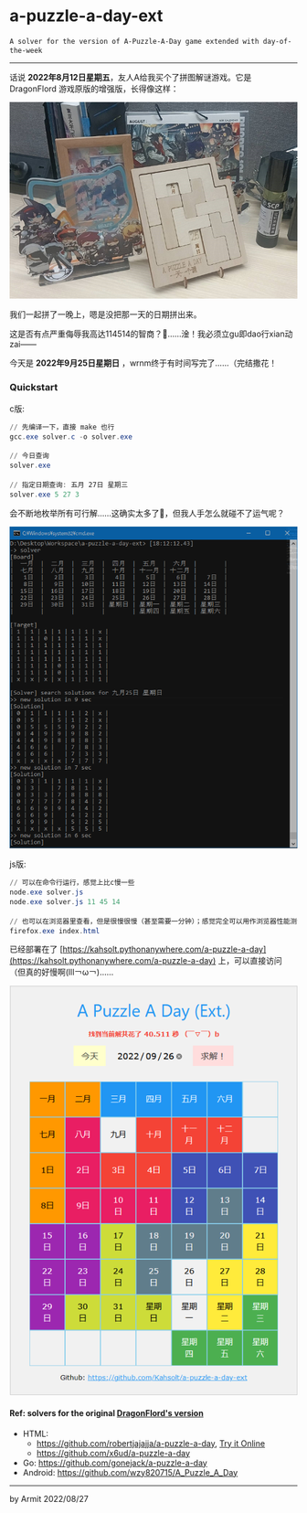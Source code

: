 # a-puzzle-a-day-ext

    A solver for the version of A-Puzzle-A-Day game extended with day-of-the-week

----

话说 **2022年8月12日星期五**，友人A给我买个了拼图解谜游戏。它是 DragonFlord 游戏原版的增强版，长得像这样：

![puzzle](./img/puzzle.png)


我们一起拼了一晚上，嗯是没把那一天的日期拼出来。

这是否有点严重侮辱我高达114514的智商？🤔……淦！我必须立gu即dao行xian动zai——

今天是 **2022年9月25日星期日** ，wrnm终于有时间写完了……（完结撒花！


### Quickstart

c版: 

```powershell
// 先编译一下，直接 make 也行
gcc.exe solver.c -o solver.exe

// 今日查询
solver.exe

// 指定日期查询: 五月 27日 星期三
solver.exe 5 27 3
```

会不断地枚举所有可行解……这确实太多了🤔，但我人手怎么就碰不了运气呢？

![solver.png](./img/solver.png)

js版: 

```powershell
// 可以在命令行运行，感觉上比c慢一些
node.exe solver.js
node.exe solver.js 11 45 14

// 也可以在浏览器里查看，但是很慢很慢（甚至需要一分钟）；感觉完全可以用作浏览器性能测试
firefox.exe index.html
```

已经部署在了 [https://kahsolt.pythonanywhere.com/a-puzzle-a-day](https://kahsolt.pythonanywhere.com/a-puzzle-a-day) 上，可以直接访问（但真的好慢啊(lll￢ω￢)……

![gui.png](./img/gui.png)


#### Ref: solvers for the original [DragonFlord's version](https://www.dragonfjord.com/product/a-puzzle-a-day/)

- HTML:
  - https://github.com/robertjajajja/a-puzzle-a-day, [Try it Online](https://robertjajajja.github.io/a-puzzle-a-day/)
  - https://github.com/x6ud/a-puzzle-a-day
- Go: https://github.com/gonejack/a-puzzle-a-day
- Android: https://github.com/wzy820715/A_Puzzle_A_Day

----

by Armit
2022/08/27 
